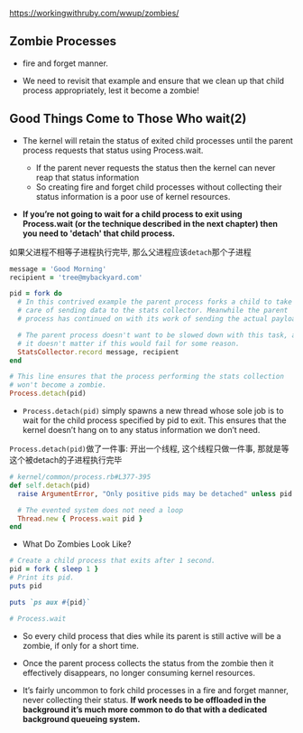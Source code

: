 https://workingwithruby.com/wwup/zombies/

## Zombie Processes

+ fire and forget manner.

+ We need to revisit that example and ensure that we clean up that child process appropriately, lest it become a zombie!

## Good Things Come to Those Who wait(2)

+ The kernel will retain the status of exited child processes until the parent process requests that status using Process.wait.
    + If the parent never requests the status then the kernel can never reap that status information
    + So creating fire and forget child processes without collecting their status information is a poor use of kernel resources.

+ **If you’re not going to wait for a child process to exit using Process.wait (or the technique described in the next chapter) then you need to 'detach' that child process.**

如果父进程不相等子进程执行完毕, 那么父进程应该`detach`那个子进程

```ruby
message = 'Good Morning'
recipient = 'tree@mybackyard.com'

pid = fork do
  # In this contrived example the parent process forks a child to take
  # care of sending data to the stats collector. Meanwhile the parent
  # process has continued on with its work of sending the actual payload.

  # The parent process doesn't want to be slowed down with this task, and
  # it doesn't matter if this would fail for some reason.
  StatsCollector.record message, recipient
end

# This line ensures that the process performing the stats collection
# won't become a zombie.
Process.detach(pid)
```

+ `Process.detach(pid)` simply spawns a new thread whose sole job is to wait for the child process specified by pid to exit. This ensures that the kernel doesn’t hang on to any status information we don’t need.

`Process.detach(pid)`做了一件事: 开出一个线程, 这个线程只做一件事, 那就是等这个被detach的子进程执行完毕

```ruby
# kernel/common/process.rb#L377-395
def self.detach(pid)
  raise ArgumentError, "Only positive pids may be detached" unless pid > 0

  # The evented system does not need a loop
  Thread.new { Process.wait pid }
end
```

+ What Do Zombies Look Like?
```ruby
# Create a child process that exits after 1 second.
pid = fork { sleep 1 }
# Print its pid.
puts pid

puts `ps aux #{pid}`

# Process.wait
```

+ So every child process that dies while its parent is still active will be a zombie, if only for a short time.

+ Once the parent process collects the status from the zombie then it effectively disappears, no longer consuming kernel resources.

+ It’s fairly uncommon to fork child processes in a fire and forget manner, never collecting their status. **If work needs to be offloaded in the background it’s much more common to do that with a dedicated background queueing system.**



